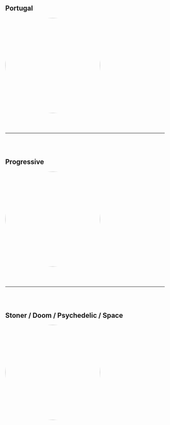 
<style>
figure {
  border: 0px #cccccc solid;
  padding: 4px;
  margin: auto;
  align: center;
}

figcaption {
  background-color: white;
  color: black;
  font-style: bold;
  padding: 2px;
  text-align: center;
}
</style>

<h2>Portugal</h2>
<a href="https://radioninjapirata.github.io/radio_rockportugues.html" target="_blank"><img src="https://mosaic.scdn.co/640/ab67616d0000b273389834150c890ecf9dc12814ab67616d0000b27347b2100063b3165a7aef424eab67616d0000b2739af3631ab10d48fd17118e18ab67616d0000b273adeef09954af9509ae511a7c" height="300" width="auto" style="border-radius:50%"></a>

<br /> <br />
<hr style="height:2px;border-width:0;color:gray;background-color:gray"> 
<br /><br />

<h2>Progressive</h2>
<a href="https://radioninjapirata.github.io/radio_progrock.html" target="_blank"><img src="https://mosaic.scdn.co/640/ab67616d0000b2731bd7d0442aa2c56fd2eb3bd9ab67616d0000b2732568bc6ec54522face2a27afab67616d0000b27349698f332496ff5cc337887cab67616d0000b2737ca92b4ccb15cbb64d37bf80" height="300" width="auto" style="border-radius:50%"></a>

<br /> <br />
<hr style="height:2px;border-width:0;color:gray;background-color:gray"> 
<br /><br />

<h2>Stoner / Doom / Psychedelic / Space</h2>
<a href="https://radioninjapirata.github.io/radio_stonerrock.html" target="_blank"><img src="https://mosaic.scdn.co/640/ab67616d0000b27301d8c042534c7e83494d4fd0ab67616d0000b2732ed9dfc0f8bbc709a5968a8dab67616d0000b2736ec373a1c8a0689b00c27692ab67616d0000b273dcfff68edb52439becc6ae05" height="300" width="auto" style="border-radius:50%"></a>
